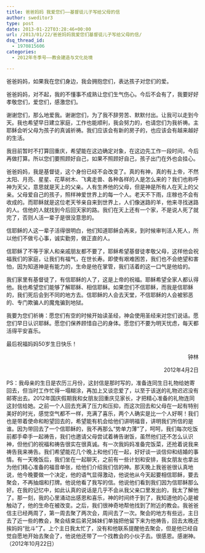 ```yaml
---
title: 爸爸妈妈 我爱您们——基督徒儿子写给父母的信
author: sweditor3
type: post
date: 2013-01-22T03:28:46+00:00
url: /2013/01/22/爸爸妈妈我爱您们基督徒儿子写给父母的信/
dsq_thread_id:
  - 1970815606
categories:
  - 2012年冬季号——教会建造与文化处境

---
```

爸爸妈妈，如果我在您们身边，我会拥抱您们，表达孩子对您们的爱。

爸爸妈妈，对不起，我的不懂事不成熟让您们生气伤心。今后不会有了，我要好好孝敬您们，爱您们，感激您们。

谢谢您们，那么地爱我。谢谢您们，为了我不辞劳苦、默默付出。让我可以走到今天。我也希望早日建立家庭，工作也能顺利，我会努力的，也请您们为我祈祷。主耶稣会听父母为孩子的真诚祈祷。我们应该会有新的房子的，也应该会有越来越好的生活。

我目前暂时不打算回重庆，希望能在这边确定对象，在这边先工作一段时间，今后再做打算。所以您们要照顾好自己，如果不照顾好自己，孩子出门在外也会挂心。

爸爸妈妈，我是基督徒，这个身份已经不会改变了。真的有神，真的有上帝，不然太阳、月亮、星星、花草树木、飞禽走兽、各种各样的人是怎么来的？我们也称呼神为天父，意思就是天上的父亲。人有生养他的父母，但是神是所有人在天上的父亲。父母爱自己的孩子，照样神爱世界上的每一个人。老天不下雨，庄稼也不会有收成的。而耶稣就是这位老天爷亲自来到世界上，人们像迷路的羊，他来寻找迷路的人。信他的人就找到今后回天家的路。我们在天上还有一个家，不是说人死了就完了，否则人活一辈子是很没意思的。

信耶稣的人这一辈子活得很明白，他们知道耶稣会再来，到时候审判活人死人，所以他们不做亏心事，诚实勤劳，做正直的人。

信耶稣了不等于家人和亲戚朋友都不要了，耶稣希望基督徒孝敬父母，这样他会祝福我们的家庭，让我们有福气，在世长寿。即使有艰难困苦，我们也不会绝望和害怕，因为知道神是有能力的，生命是他在掌管，我们活着的这一口气是他给的。

我们家里有基督徒了，有信耶稣的人了，这是上帝的祝福。耶稣希望全家人都认得他。我也希望您们能够了解耶稣、相信耶稣。如果您们不信耶稣，而我是信耶稣的，我们死后会到不同的地方去。信耶稣的人会去天堂，不信耶稣的人会被邪恶的、专门欺骗人的魔鬼骗到地狱。

我要为您们祈祷：愿您们有空的时候开始读圣经，神会使用圣经来对您们说话。愿您们早日认识耶稣。愿您们保养顾惜自己的身体。愿您们不要为明天忧虑，每天都活得平安喜乐。

最后祝福妈妈50岁生日快乐！

<p style="text-align: right;">
             钟林
</p>

<p style="text-align: right;">
  2012年4月2日
</p>

PS：我母亲的生日是农历三月份，这封信是那时写的，准备连同生日礼物给她寄回去，但当时工作忙得一塌糊涂，再加上又谈恋爱了，以至于该送的礼物迟迟没有邮寄出去。2012年国庆假期我和女朋友回重庆见家长，才把精心准备的礼物连同这封信给她。之前一个人回去充满了压力和压抑，而这次回去和父母在一起有特别美好的时光，感觉空气都不一样，充满了喜乐，两个人确实是比一个人好啊！我们也是带着使命和盼望回去的，希望能有机会给他们讲明福音，讲明我们所信的是谁。因为带回去了一个信耶稣的，我不再那么“势单力薄”了，呵呵，我们每次吃饭前都手牵手一起祷告，我们也邀请父母尝试着祷告谢饭，虽然他们还不怎么认识神，但他们的祝福和祷告很实在很真诚。有一次我妈妈准备完饭菜，还抢着说我来祷告我来祷告。我们希望能花几个晚上和他们在一起，好好谈一谈信仰和结婚的事情。有一天晚饭后，我们坐在一起聊天，之前有一些计划和安排，我女朋友也拿出为他们精心准备的福音单张，给他们介绍我们信的神。那天晚上我爸爸很认真地说，他今晚要做一个决定，他的语气显得激动，他说他从今天起要相信耶稣，要去聚会，不再抽烟和打牌。他说他看了我写的信。他说他们看到我们因为信耶稣那么好。在我的记忆中，如此认真的说话是几乎不会从我父亲口里发出的，我太了解他了。那一刻，我的心里涌动出感恩和喜乐，神的时间终于到了，我知道他的心是被触动了，他的生命在被改变。之后，我们很神奇地帮他找到了附近的教会。我爸爸信主已经两周了，第一周去聚了两次会，周间去了一次。聚会的地方有些远，主日去了近一些的教会，聚会结束后弟兄姊妹们单独把他留下来为他祷告，回去太晚还挨妈妈“批斗”了。上个主日我太忙了，没有和他联系提醒他去聚会，但是他已经自觉自愿地开始去聚会了，他说他还带了一个找教会的小伙子去。很感恩。感谢神。（2012年10月22日）